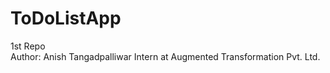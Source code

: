 # ToDoListApp
1st Repo
<br>
Author: Anish Tangadpalliwar
Intern at Augmented Transformation Pvt. Ltd.